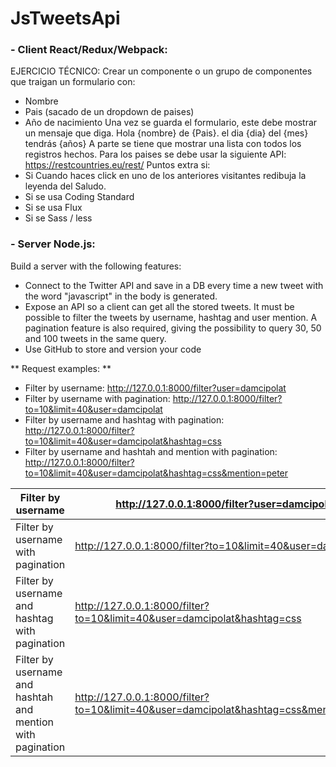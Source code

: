 # JsTweetsApi

### - Client React/Redux/Webpack:
EJERCICIO TÉCNICO:
Crear un componente o un grupo de componentes que traigan un formulario con:
- Nombre
- Pais (sacado de un dropdown de paises)
- Año de nacimiento
Una vez se guarda el formulario, este debe mostrar un mensaje que diga.
Hola {nombre} de {Pais}. el dia {dia} del {mes} tendrás {años}
A parte se tiene que mostrar una lista con todos los registros hechos.
Para los paises se debe usar la siguiente API:
https://restcountries.eu/rest/
Puntos extra si:
- Si Cuando haces click en uno de los anteriores visitantes redibuja la leyenda del Saludo.
- Si se usa Coding Standard
- Si se usa Flux
- Si se Sass / less


### - Server Node.js:
Build a server with the following features:
- Connect to the Twitter API and save in a DB every time a new tweet with the word "javascript" in the body is generated.
- Expose an API so a client can get all the stored tweets. It must be possible to filter the tweets by username, hashtag
and user mention. A pagination feature is also required, giving the possibility to query 30, 50 and 100 tweets in the same
query.
- Use GitHub to store and version your code

** Request examples: **

- Filter by username:  http://127.0.0.1:8000/filter?user=damcipolat
- Filter by username with pagination: http://127.0.0.1:8000/filter?to=10&limit=40&user=damcipolat
- Filter by username and hashtag with pagination: http://127.0.0.1:8000/filter?to=10&limit=40&user=damcipolat&hashtag=css
- Filter by username and hashtah and mention with pagination:  http://127.0.0.1:8000/filter?to=10&limit=40&user=damcipolat&hashtag=css&mention=peter

| Filter by username                                         | http://127.0.0.1:8000/filter?user=damcipolat                                          |
|------------------------------------------------------------|---------------------------------------------------------------------------------------|
| Filter by username with pagination                         | http://127.0.0.1:8000/filter?to=10&limit=40&user=damcipolat                           |
| Filter by username and hashtag with pagination             | http://127.0.0.1:8000/filter?to=10&limit=40&user=damcipolat&hashtag=css               |
| Filter by username and hashtah and mention with pagination | http://127.0.0.1:8000/filter?to=10&limit=40&user=damcipolat&hashtag=css&mention=peter |
